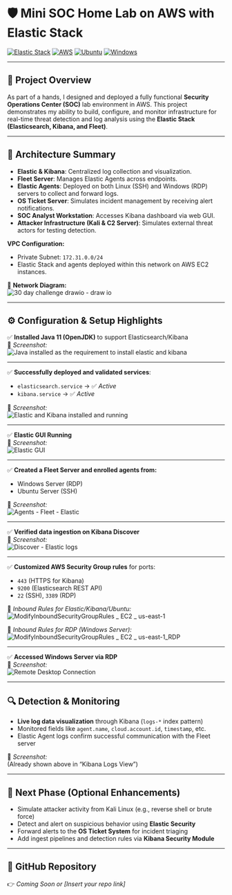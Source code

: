 # 🛡️ Mini SOC Home Lab on AWS with Elastic Stack

[![Elastic Stack](https://img.shields.io/badge/Elastic--Stack-7.17+-blue?logo=elastic)](https://www.elastic.co/)
[![AWS](https://img.shields.io/badge/Hosted%20on-AWS-FF9900?logo=amazon-aws&logoColor=white)](https://aws.amazon.com/)
[![Ubuntu](https://img.shields.io/badge/Linux-Ubuntu%2020.04-E95420?logo=ubuntu)](https://ubuntu.com/)
[![Windows](https://img.shields.io/badge/Windows-Server%202022-0078D6?logo=windows)](https://www.microsoft.com/)

---

## 🔧 Project Overview
As part of a hands, I designed and deployed a fully functional **Security Operations Center (SOC)** lab environment in AWS. This project demonstrates my ability to build, configure, and monitor infrastructure for real-time threat detection and log analysis using the **Elastic Stack (Elasticsearch, Kibana, and Fleet)**.

---

## 🧩 Architecture Summary
- **Elastic & Kibana**: Centralized log collection and visualization.
- **Fleet Server**: Manages Elastic Agents across endpoints.
- **Elastic Agents**: Deployed on both Linux (SSH) and Windows (RDP) servers to collect and forward logs.
- **OS Ticket Server**: Simulates incident management by receiving alert notifications.
- **SOC Analyst Workstation**: Accesses Kibana dashboard via web GUI.
- **Attacker Infrastructure (Kali & C2 Server)**: Simulates external threat actors for testing detection.

**VPC Configuration:**
- Private Subnet: `172.31.0.0/24`
- Elastic Stack and agents deployed within this network on AWS EC2 instances.

📌 **Network Diagram:**  
![30 day challenge drawio - draw io](https://github.com/user-attachments/assets/99405748-db0b-4dff-95fe-74e35777c400)

---

## ⚙️ Configuration & Setup Highlights

✅ **Installed Java 11 (OpenJDK)** to support Elasticsearch/Kibana  
📌 *Screenshot:*  
![Java installed as the requirement to install elastic and kibana](https://github.com/user-attachments/assets/1bf3b3db-0559-4e3b-91c1-06d6365fcca4)

---

✅ **Successfully deployed and validated services**:
- `elasticsearch.service` → ✅ *Active*
- `kibana.service` → ✅ *Active*

📌 *Screenshot:*  
![Elastic and Kibana installed and running](https://github.com/user-attachments/assets/159ce0a3-cb11-4a1a-8199-465ab8b5eeef)


---

✅ **Elastic GUI Running**  
📌 *Screenshot:*  
![Elastic GUI](https://github.com/user-attachments/assets/090fb673-913d-4f9c-a908-25e10cdc88c8)



---

✅ **Created a Fleet Server and enrolled agents from:**
- Windows Server (RDP)
- Ubuntu Server (SSH)

📌 *Screenshot:*  
![Agents - Fleet - Elastic](https://github.com/user-attachments/assets/c4f10688-dd0b-41bf-9c35-edda473dfcef)


---

✅ **Verified data ingestion on Kibana Discover**  
📌 *Screenshot:*  
![Discover - Elastic logs](https://github.com/user-attachments/assets/ae5a63dd-fbb2-456e-9a1e-05500b2ce50c)


---

✅ **Customized AWS Security Group rules** for ports:  
- `443` (HTTPS for Kibana)  
- `9200` (Elasticsearch REST API)  
- `22` (SSH), `3389` (RDP)

📌 *Inbound Rules for Elastic/Kibana/Ubuntu:*  
![ModifyInboundSecurityGroupRules _ EC2 _ us-east-1](https://github.com/user-attachments/assets/fa63b6ed-38c3-465c-bd7f-6df7ab139143)


📌 *Inbound Rules for RDP (Windows Server):*  
![ModifyInboundSecurityGroupRules _ EC2 _ us-east-1_RDP](https://github.com/user-attachments/assets/5ba3c992-aa22-41a6-ae13-0682f7908cdc)


---

✅ **Accessed Windows Server via RDP**  
📌 *Screenshot:*  
![Remote Desktop Connection](https://github.com/user-attachments/assets/aa1a2276-1f5e-4aa6-88d7-b90c5ffcd001)



---

## 🔍 Detection & Monitoring
- **Live log data visualization** through Kibana (`logs-*` index pattern)
- Monitored fields like `agent.name`, `cloud.account.id`, `timestamp`, etc.
- Elastic Agent logs confirm successful communication with the Fleet server

📌 *Screenshot:*  
(Already shown above in “Kibana Logs View”)

---

## 🧪 Next Phase (Optional Enhancements)
- Simulate attacker activity from Kali Linux (e.g., reverse shell or brute force)
- Detect and alert on suspicious behavior using **Elastic Security**
- Forward alerts to the **OS Ticket System** for incident triaging
- Add ingest pipelines and detection rules via **Kibana Security Module**

---

## 📁 GitHub Repository
👉 _Coming Soon or [Insert your repo link]_

